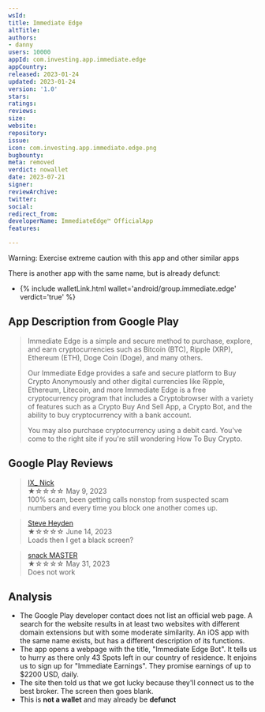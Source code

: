 ```yaml
---
wsId: 
title: Immediate Edge
altTitle: 
authors:
- danny
users: 10000
appId: com.investing.app.immediate.edge
appCountry: 
released: 2023-01-24
updated: 2023-01-24
version: '1.0'
stars: 
ratings: 
reviews: 
size: 
website: 
repository: 
issue: 
icon: com.investing.app.immediate.edge.png
bugbounty: 
meta: removed
verdict: nowallet
date: 2023-07-21
signer: 
reviewArchive: 
twitter: 
social: 
redirect_from: 
developerName: ImmediateEdge™ OfficialApp
features: 

---
```


<div class="alertBox"><div>Warning: Exercise extreme caution with this app and other similar apps
 </div> </div>

There is another app with the same name, but is already defunct:

- {% include walletLink.html wallet='android/group.immediate.edge' verdict='true' %}

## App Description from Google Play

> Immediate Edge is a simple and secure method to purchase, explore, and earn cryptocurrencies such as Bitcoin (BTC), Ripple (XRP), Ethereum (ETH), Doge Coin (Doge), and many others.
>
> Our Immediate Edge provides a safe and secure platform to Buy Crypto Anonymously and other digital currencies like Ripple, Ethereum, Litecoin, and more
> Immediate Edge is a free cryptocurrency program that includes a Cryptobrowser with a variety of features such as a Crypto Buy And Sell App, a Crypto Bot, and the ability to buy cryptocurrency with a bank account.
>
> You may also purchase cryptocurrency using a debit card. You've come to the right site if you're still wondering How To Buy Crypto.

## Google Play Reviews

> [IX_ Nick](https://play.google.com/store/apps/details?id=com.investing.app.immediate.edge&gl=lu)<br>
  ★☆☆☆☆ May 9, 2023 <br>
       100% scam, been getting calls nonstop from suspected scam numbers and every time you block one another comes up.

> [Steve Heyden](https://play.google.com/store/apps/details?id=com.investing.app.immediate.edge&gl=lu)<br>
  ★☆☆☆☆ June 14, 2023 <br>
       Loads then I get a black screen?

> [snack MASTER](https://play.google.com/store/apps/details?id=com.investing.app.immediate.edge&gl=lu)<br>
  ★☆☆☆☆ May 31, 2023 <br>
       Does not work

## Analysis 

- The Google Play developer contact does not list an official web page. A search for the website results in at least two websites with different domain extensions but with some moderate similarity. An iOS app with the same name exists, but has a different description of its functions.
- The app opens a webpage with the title, "Immediate Edge Bot". It tells us to hurry as there only 43 Spots left in our country of residence. It enjoins us to sign up for "Immediate Earnings". They promise earnings of up to $2200 USD, daily.
- The site then told us that we got lucky because they'll connect us to the best broker. The screen then goes blank.
- This is **not a wallet** and may already be **defunct**
